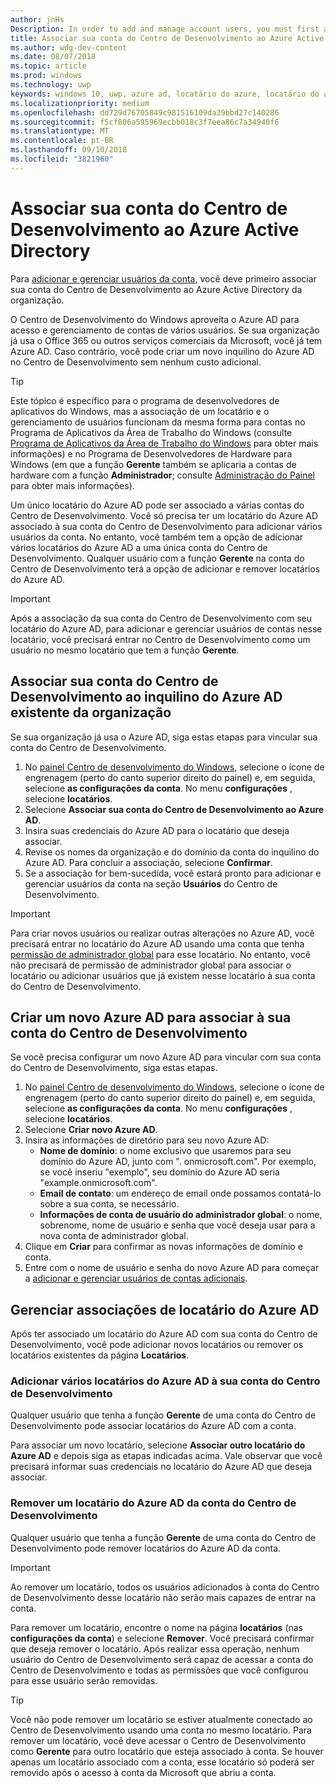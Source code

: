 ```yaml
---
author: jnHs
Description: In order to add and manage account users, you must first associate your Dev Center account with your organization's Azure Active Directory.
title: Associar sua conta do Centro de Desenvolvimento ao Azure Active Directory
ms.author: wdg-dev-content
ms.date: 08/07/2018
ms.topic: article
ms.prod: windows
ms.technology: uwp
keywords: windows 10, uwp, azure ad, locatário do azure, locatário do aad, locatário do azure ad, gerenciamento de locatário, locatários
ms.localizationpriority: medium
ms.openlocfilehash: dd729d76705849c981516109da39bbd27c140286
ms.sourcegitcommit: f5cf806a595969ecbb018c3f7eea86c7a34940f6
ms.translationtype: MT
ms.contentlocale: pt-BR
ms.lasthandoff: 09/10/2018
ms.locfileid: "3821960"
---
```

# <a name="associate-azure-active-directory-with-your-dev-center-account"></a>Associar sua conta do Centro de Desenvolvimento ao Azure Active Directory

Para [adicionar e gerenciar usuários da conta](add-users-groups-and-azure-ad-applications.md), você deve primeiro associar sua conta do Centro de Desenvolvimento ao Azure Active Directory da organização. 

O Centro de Desenvolvimento do Windows aproveita o Azure AD para acesso e gerenciamento de contas de vários usuários. Se sua organização já usa o Office 365 ou outros serviços comerciais da Microsoft, você já tem Azure AD. Caso contrário, você pode criar um novo inquilino do Azure AD no Centro de Desenvolvimento sem nenhum custo adicional.

> [!TIP]
> Este tópico é específico para o programa de desenvolvedores de aplicativos do Windows, mas a associação de um locatário e o gerenciamento de usuários funcionam da mesma forma para contas no Programa de Aplicativos da Área de Trabalho do Windows (consulte [Programa de Aplicativos da Área de Trabalho do Windows](https://docs.microsoft.com/windows/desktop/appxpkg/windows-desktop-application-program#add-and-manage-account-users) para obter mais informações) e no Programa de Desenvolvedores de Hardware para Windows (em que a função **Gerente** também se aplicaria a contas de hardware com a função **Administrador**; consulte [Administração do Painel](https://docs.microsoft.com/windows-hardware/drivers/dashboard/dashboard-administration) para obter mais informações).

Um único locatário do Azure AD pode ser associado a várias contas do Centro de Desenvolvimento. Você só precisa ter um locatário do Azure AD associado à sua conta do Centro de Desenvolvimento para adicionar vários usuários da conta. No entanto, você também tem a opção de adicionar vários locatários do Azure AD a uma única conta do Centro de Desenvolvimento. Qualquer usuário com a função **Gerente** na conta do Centro de Desenvolvimento terá a opção de adicionar e remover locatários do Azure AD.

> [!IMPORTANT]
> Após a associação da sua conta do Centro de Desenvolvimento com seu locatário do Azure AD, para adicionar e gerenciar usuários de contas nesse locatário, você precisará entrar no Centro de Desenvolvimento como um usuário no mesmo locatário que tem a função **Gerente**.


## <a name="associate-your-dev-center-account-with-your-organizations-existing-azure-ad-tenant"></a>Associar sua conta do Centro de Desenvolvimento ao inquilino do Azure AD existente da organização

Se sua organização já usa o Azure AD, siga estas etapas para vincular sua conta do Centro de Desenvolvimento.

1.  No [painel Centro de desenvolvimento do Windows](https://partner.microsoft.com/dashboard), selecione o ícone de engrenagem (perto do canto superior direito do painel) e, em seguida, selecione **as configurações da conta**. No menu **configurações** , selecione **locatários**.
2.  Selecione **Associar sua conta do Centro de Desenvolvimento ao Azure AD**.
3.  Insira suas credenciais do Azure AD para o locatário que deseja associar.
4.  Revise os nomes da organização e do domínio da conta do inquilino do Azure AD. Para concluir a associação, selecione **Confirmar**.
5.  Se a associação for bem-sucedida, você estará pronto para adicionar e gerenciar usuários da conta na seção **Usuários** do Centro de Desenvolvimento.

> [!IMPORTANT]
> Para criar novos usuários ou realizar outras alterações no Azure AD, você precisará entrar no locatário do Azure AD usando uma conta que tenha [permissão de administrador global](https://docs.microsoft.com/azure/active-directory/users-groups-roles/directory-assign-admin-roles) para esse locatário. No entanto, você não precisará de permissão de administrador global para associar o locatário ou adicionar usuários que já existem nesse locatário à sua conta do Centro de Desenvolvimento.


## <a name="create-a-brand-new-azure-ad-to-associate-with-your-dev-center-account"></a>Criar um novo Azure AD para associar à sua conta do Centro de Desenvolvimento

Se você precisa configurar um novo Azure AD para vincular com sua conta do Centro de Desenvolvimento, siga estas etapas.

1.  No [painel Centro de desenvolvimento do Windows](https://partner.microsoft.com/dashboard), selecione o ícone de engrenagem (perto do canto superior direito do painel) e, em seguida, selecione **as configurações da conta**. No menu **configurações** , selecione **locatários**.
2.  Selecione **Criar novo Azure AD**.
3.  Insira as informações de diretório para seu novo Azure AD:
    - **Nome de domínio**: o nome exclusivo que usaremos para seu domínio do Azure AD, junto com ". onmicrosoft.com". Por exemplo, se você inseriu "exemplo", seu domínio do Azure AD seria "example.onmicrosoft.com".
    - **Email de contato**: um endereço de email onde possamos contatá-lo sobre a sua conta, se necessário.
    - **Informações de conta de usuário do administrador global**: o nome, sobrenome, nome de usuário e senha que você deseja usar para a nova conta de administrador global.
4.  Clique em **Criar** para confirmar as novas informações de domínio e conta.
5.  Entre com o nome de usuário e senha do novo Azure AD para começar a [adicionar e gerenciar usuários de contas adicionais](add-users-groups-and-azure-ad-applications.md).


## <a name="manage-azure-ad-tenant-associations"></a>Gerenciar associações de locatário do Azure AD

Após ter associado um locatário do Azure AD com sua conta do Centro de Desenvolvimento, você pode adicionar novos locatários ou remover os locatários existentes da página **Locatários**.


### <a name="add-multiple-azure-ad-tenants-to-your-dev-center-account"></a>Adicionar vários locatários do Azure AD à sua conta do Centro de Desenvolvimento

Qualquer usuário que tenha a função **Gerente** de uma conta do Centro de Desenvolvimento pode associar locatários do Azure AD com a conta.

Para associar um novo locatário, selecione **Associar outro locatário do Azure AD** e depois siga as etapas indicadas acima. Vale observar que você precisará informar suas credenciais no locatário do Azure AD que deseja associar.


### <a name="remove-an-azure-ad-tenant-from-your-dev-center-account"></a>Remover um locatário do Azure AD da conta do Centro de Desenvolvimento

Qualquer usuário que tenha a função **Gerente** de uma conta do Centro de Desenvolvimento pode remover locatários do Azure AD da conta.

> [!IMPORTANT]
> Ao remover um locatário, todos os usuários adicionados à conta do Centro de Desenvolvimento desse locatário não serão mais capazes de entrar na conta. 

Para remover um locatário, encontre o nome na página **locatários** (nas **configurações da conta**) e selecione **Remover**. Você precisará confirmar que deseja remover o locatário. Após realizar essa operação, nenhum usuário do Centro de Desenvolvimento será capaz de acessar a conta do Centro de Desenvolvimento e todas as permissões que você configurou para esse usuário serão removidas.

> [!TIP]
> Você não pode remover um locatário se estiver atualmente conectado ao Centro de Desenvolvimento usando uma conta no mesmo locatário. Para remover um locatário, você deve acessar o Centro de Desenvolvimento como **Gerente** para outro locatário que esteja associado à conta. Se houver apenas um locatário associado com a conta, esse locatário só poderá ser removido após o acesso à conta da Microsoft que abriu a conta.


